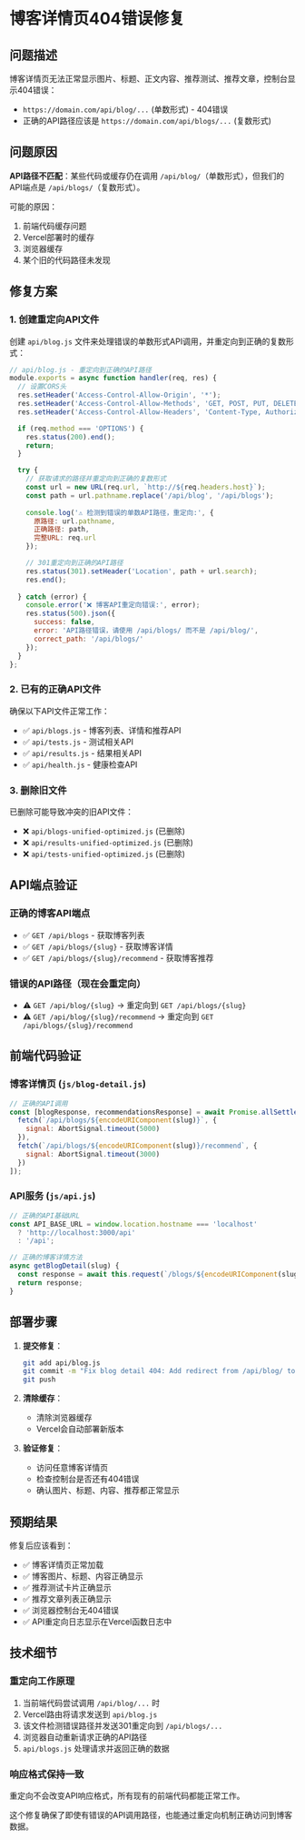 # 博客详情页404错误修复

## 问题描述
博客详情页无法正常显示图片、标题、正文内容、推荐测试、推荐文章，控制台显示404错误：
- `https://domain.com/api/blog/...` (单数形式) - 404错误
- 正确的API路径应该是 `https://domain.com/api/blogs/...` (复数形式)

## 问题原因
**API路径不匹配**：某些代码或缓存仍在调用 `/api/blog/`（单数形式），但我们的API端点是 `/api/blogs/`（复数形式）。

可能的原因：
1. 前端代码缓存问题
2. Vercel部署时的缓存
3. 浏览器缓存
4. 某个旧的代码路径未发现

## 修复方案

### 1. 创建重定向API文件
创建 `api/blog.js` 文件来处理错误的单数形式API调用，并重定向到正确的复数形式：

```javascript
// api/blog.js - 重定向到正确的API路径
module.exports = async function handler(req, res) {
  // 设置CORS头
  res.setHeader('Access-Control-Allow-Origin', '*');
  res.setHeader('Access-Control-Allow-Methods', 'GET, POST, PUT, DELETE, OPTIONS');
  res.setHeader('Access-Control-Allow-Headers', 'Content-Type, Authorization');

  if (req.method === 'OPTIONS') {
    res.status(200).end();
    return;
  }

  try {
    // 获取请求的路径并重定向到正确的复数形式
    const url = new URL(req.url, `http://${req.headers.host}`);
    const path = url.pathname.replace('/api/blog', '/api/blogs');
    
    console.log('⚠️ 检测到错误的单数API路径，重定向:', {
      原路径: url.pathname,
      正确路径: path,
      完整URL: req.url
    });

    // 301重定向到正确的API路径
    res.status(301).setHeader('Location', path + url.search);
    res.end();
    
  } catch (error) {
    console.error('❌ 博客API重定向错误:', error);
    res.status(500).json({ 
      success: false, 
      error: 'API路径错误，请使用 /api/blogs/ 而不是 /api/blog/',
      correct_path: '/api/blogs/'
    });
  }
};
```

### 2. 已有的正确API文件
确保以下API文件正常工作：
- ✅ `api/blogs.js` - 博客列表、详情和推荐API
- ✅ `api/tests.js` - 测试相关API  
- ✅ `api/results.js` - 结果相关API
- ✅ `api/health.js` - 健康检查API

### 3. 删除旧文件
已删除可能导致冲突的旧API文件：
- ❌ `api/blogs-unified-optimized.js` (已删除)
- ❌ `api/results-unified-optimized.js` (已删除)
- ❌ `api/tests-unified-optimized.js` (已删除)

## API端点验证

### 正确的博客API端点
- ✅ `GET /api/blogs` - 获取博客列表
- ✅ `GET /api/blogs/{slug}` - 获取博客详情
- ✅ `GET /api/blogs/{slug}/recommend` - 获取博客推荐

### 错误的API路径（现在会重定向）
- ⚠️ `GET /api/blog/{slug}` → 重定向到 `GET /api/blogs/{slug}`
- ⚠️ `GET /api/blog/{slug}/recommend` → 重定向到 `GET /api/blogs/{slug}/recommend`

## 前端代码验证

### 博客详情页 (`js/blog-detail.js`)
```javascript
// 正确的API调用
const [blogResponse, recommendationsResponse] = await Promise.allSettled([
  fetch(`/api/blogs/${encodeURIComponent(slug)}`, { 
    signal: AbortSignal.timeout(5000) 
  }),
  fetch(`/api/blogs/${encodeURIComponent(slug)}/recommend`, { 
    signal: AbortSignal.timeout(3000) 
  })
]);
```

### API服务 (`js/api.js`)
```javascript
// 正确的API基础URL
const API_BASE_URL = window.location.hostname === 'localhost' 
  ? 'http://localhost:3000/api' 
  : '/api';

// 正确的博客详情方法
async getBlogDetail(slug) {
  const response = await this.request(`/blogs/${encodeURIComponent(slug)}?v=${v}`);
  return response;
}
```

## 部署步骤

1. **提交修复**：
   ```bash
   git add api/blog.js
   git commit -m "Fix blog detail 404: Add redirect from /api/blog/ to /api/blogs/"
   git push
   ```

2. **清除缓存**：
   - 清除浏览器缓存
   - Vercel会自动部署新版本

3. **验证修复**：
   - 访问任意博客详情页
   - 检查控制台是否还有404错误
   - 确认图片、标题、内容、推荐都正常显示

## 预期结果

修复后应该看到：
- ✅ 博客详情页正常加载
- ✅ 博客图片、标题、内容正确显示
- ✅ 推荐测试卡片正确显示
- ✅ 推荐文章列表正确显示
- ✅ 浏览器控制台无404错误
- ✅ API重定向日志显示在Vercel函数日志中

## 技术细节

### 重定向工作原理
1. 当前端代码尝试调用 `/api/blog/...` 时
2. Vercel路由将请求发送到 `api/blog.js`
3. 该文件检测错误路径并发送301重定向到 `/api/blogs/...`
4. 浏览器自动重新请求正确的API路径
5. `api/blogs.js` 处理请求并返回正确的数据

### 响应格式保持一致
重定向不会改变API响应格式，所有现有的前端代码都能正常工作。

这个修复确保了即使有错误的API调用路径，也能通过重定向机制正确访问到博客数据。